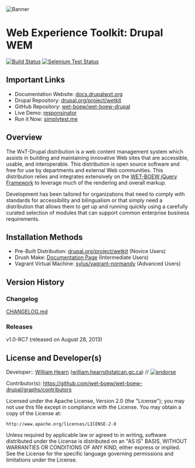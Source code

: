 <img alt="Banner" src="http://dl.dropbox.com/u/38413195/banner.jpeg" title="By Y Anderson (Own work) [CC-BY-SA-3.0 (http://creativecommons.org/licenses/by-sa/3.0">

# Web Experience Toolkit: Drupal WEM

[![Build Status][travisci-badge]][travisci]
[![Selenium Test Status][selenium-badge]][selenium]

## Important Links

- Documentation Website: [docs.drupalwxt.org][docsite]
- Drupal Repository: [drupal.org/project/wetkit][drupal]
- GitHub Repository: [wet-boew/wet-boew-drupal][github]
- Live Demo: [responsinator][responsinator]
- Run it Now: [simplytest.me][simplytest] 

## Overview

The WxT-Drupal distribution is a web content management system which assists in building and maintaining innovative Web sites that are accessible, usable, and interoperable. This distribution is open source software and free for use by departments and external Web communities. This distribution relies and integrates extensively on the [WET-BOEW jQuery Framework][wet-boew] to leverage much of the rendering and overall markup.

Development has been tailored for organizations that need to comply with standards for accessibility and bilingualism or that simply need a distribution that allows them to get up and running quickly using a carefully curated selection of modules that can support common enterprise business requirements. 

## Installation Methods

- Pre-Built Distribution: [drupal.org/project/wetkit][drupal] (Novice Users)
- Drush Make: [Documentation Page][docsite-drush-make] (Intermediate Users)
- Vagrant Virtual Machine: [sylus/vagrant-normandy][vagrant-normandy] (Advanced Users)

## Version History

### Changelog

[CHANGELOG.md][changelog]

### Releases

v1.0-RC7 (released on August 28, 2013)

## License and Developer(s)

Developer:: [William Hearn][sylus] (<william.hearn@statcan.gc.ca>) // [![endorse][coderwall-badge]][coderwall]

Contributor(s): https://github.com/wet-boew/wet-boew-drupal/graphs/contributors

Licensed under the Apache License, Version 2.0 (the "License"); you may not use
this file except in compliance with the License. You may obtain a copy of the
License at:

    http://www.apache.org/licenses/LICENSE-2.0

Unless required by applicable law or agreed to in writing, software distributed
under the License is distributed on an "AS IS" BASIS, WITHOUT WARRANTIES OR
CONDITIONS OF ANY KIND, either express or implied. See the License for the
specific language governing permissions and limitations under the License.

<!-- Links Referenced -->

[sylus]:                http://coderwall.com/sylus

[changelog]:            https://github.com/wet-boew/wet-boew-drupal/blob/7.x-1.x/CHANGELOG.md
[coderwall]:            http://coderwall.com/sylus
[coderwall-badge]:      http://api.coderwall.com/sylus/endorsecount.png
[docsite]:              http://docs.drupalwxt.org
[docsite-drush-make]:   http://docs.drupalwxt.org/drush-make
[drupal]:               http://drupal.org/project/wetkit
[github]:               https://github.com/wet-boew/wet-boew-drupal
[responsinator]:        http://responsinator.com/?url=drupalwxt.org
[selenium]:             https://saucelabs.com/u/sylus
[selenium-badge]:       https://saucelabs.com/buildstatus/sylus
[simplytest]:           http://simplytest.me/project/wetkit/7.x-1.x
[travisci]:             https://travis-ci.org/wet-boew/wet-boew-drupal
[travisci-badge]:       https://secure.travis-ci.org/wet-boew/wet-boew-drupal.png?branch=master
[vagrant-normandy]:     https://github.com/sylus/vagrant-normandy
[wet-boew]:             https://github.com/wet-boew/wet-boew
